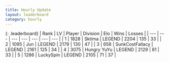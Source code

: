 ```yaml
---
title: Hourly Update
layout: leaderboard
category: hourly
---
```


{: .leaderboard}
| Rank | LV | Player | Division | Elo | Wins | Losses |
| --- | --- | --- | --- | --- | --- | --- |
| <span data-change="0">1</span> | 1828 | <span title="ID: 353063">Sktima</span> | LEGEND | <span data-change="0">2204</span> | <span data-change="0">135</span> | <span data-change="0">33</span> |
| <span data-change="0">2</span> | 1095 | <span title="ID: 294236">Jun</span> | LEGEND | <span data-change="0">2179</span> | <span data-change="0">130</span> | <span data-change="0">47</span> |
| <span data-change="0">3</span> | 658 | <span title="ID: 402846">SunkCostFallacy</span> | LEGEND | <span data-change="0">2161</span> | <span data-change="0">125</span> | <span data-change="0">34</span> |
| <span data-change="0">4</span> | 3075 | <span title="ID: 164871">Hungry YuYu</span> | LEGEND | <span data-change="10">2129</span> | <span data-change="2">81</span> | <span data-change="0">33</span> |
| <span data-change="0">5</span> | 1286 | <span title="ID: 498412">LuckySpin</span> | LEGEND | <span data-change="0">2105</span> | <span data-change="0">71</span> | <span data-change="0">37</span> |